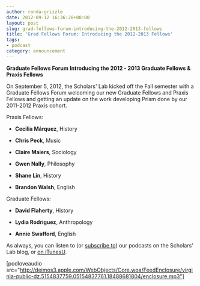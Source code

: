 ```yaml
---
author: ronda-grizzle
date: 2012-09-12 16:36:28+00:00
layout: post
slug: grad-fellows-forum-introducing-the-2012-2013-fellows
title: 'Grad Fellows Forum: Introducing the 2012-2013 Fellows'
tags:
- podcast
category: announcement
---
```


**Graduate Fellows Forum**
**Introducing the 2012 - 2013 Graduate Fellows & Praxis Fellows**

On September 5, 2012, the Scholars' Lab kicked off the Fall semester with a Graduate Fellows Forum welcoming our new Graduate Fellows and Praxis Fellows and getting an update on the work developing Prism done by our 2011-2012 Praxis cohort.

Praxis Fellows:



	
  * **Cecilia Márquez**, History

	
  * **Chris Peck**, Music

	
  * **Claire Maiers**, Sociology

	
  * **Gwen Nally**, Philosophy

	
  * **Shane Lin**, History

	
  * **Brandon Walsh**, English


Graduate Fellows:

	
  * **David Flaherty**, History

	
  * **Lydia Rodriguez**, Anthropology

	
  * **Annie Swafford**, English


As always, you can listen to (or [subscribe to](https://scholarslab.org/category/podcasts/)) our podcasts on the Scholars' Lab blog, or [on iTunesU](http://itunes.apple.com/us/itunes-u/scholars-lab-speaker-series/id401906619).

[podloveaudio src="http://deimos3.apple.com/WebObjects/Core.woa/FeedEnclosure/virginia-public-dz.5154837759.05154837761.18488681804/enclosure.mp3"]
